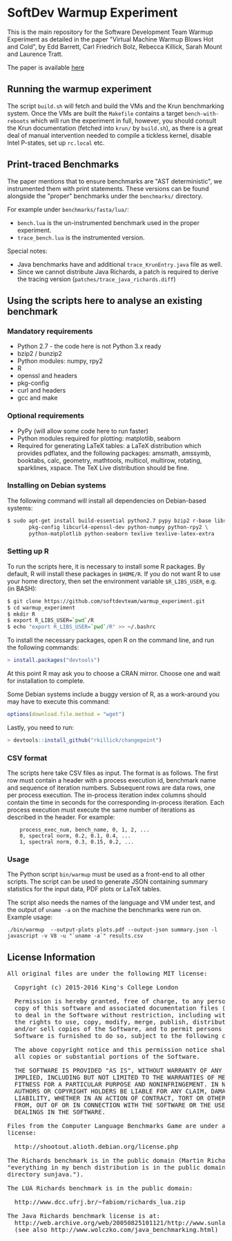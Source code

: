 # SoftDev Warmup Experiment

This is the main repository for the Software Development Team Warmup Experiment
as detailed in the paper "Virtual Machine Warmup Blows Hot and Cold", by Edd
Barrett, Carl Friedrich Bolz, Rebecca Killick, Sarah Mount and Laurence Tratt.

The paper is available [here](http://arxiv.org/abs/1602.00602)


## Running the warmup experiment

The script `build.sh` will fetch and build the VMs and the Krun benchmarking
system. Once the VMs are built the `Makefile` contains a target
`bench-with-reboots` which will run the experiment in full, however, you should
consult the Krun documentation (fetched into `krun/` by `build.sh`), as there
is a great deal of manual intervention needed to compile a tickless kernel,
disable Intel P-states, set up `rc.local` etc.

## Print-traced Benchmarks

The paper mentions that to ensure benchmarks are "AST deterministic",  we
instrumented them with print statements. These versions can be found alongside
the "proper" benchmarks under the `benchmarks/` directory.

For example under `benchmarks/fasta/lua/`:

 * `bench.lua` is the un-instrumented benchmark used in the proper experiment.
 * `trace_bench.lua` is the instrumented version.

Special notes:

 * Java benchmarks have and additional `trace_KrunEntry.java` file as well.
 * Since we cannot distribute Java Richards, a patch is required to derive the
   tracing version (`patches/trace_java_richards.diff`)

## Using the scripts here to analyse an existing benchmark

### Mandatory requirements

  * Python 2.7 - the code here is not Python 3.x ready
  * bzip2 / bunzip2
  * Python modules: numpy, rpy2
  * R
  * openssl and headers
  * pkg-config
  * curl and headers
  * gcc and make

### Optional requirements

  * PyPy (will allow some code here to run faster)
  * Python modules required for plotting: matplotlib, seaborn
  * Required for generating LaTeX tables: a LaTeX distribution which provides
    pdflatex, and the following packages: amsmath, amssymb, booktabs, calc,
    geometry, mathtools, multicol, multirow, rotating, sparklines, xspace.
    The TeX Live distribution should be fine.

### Installing on Debian systems

The following command will install all dependencies on Debian-based systems:

```sh
$ sudo apt-get install build-essential python2.7 pypy bzip2 r-base libssl-dev \
       pkg-config libcurl4-openssl-dev python-numpy python-rpy2 \
       python-matplotlib python-seaborn texlive texlive-latex-extra
```

### Setting up R

To run the scripts here, it is necessary to install some R packages. By default,
R will install these packages in `$HOME/R`. If you do not want R to use your
home directory, then set the environment variable `$R_LIBS_USER`, e.g. (in BASH):

```bash
$ git clone https://github.com/softdevteam/warmup_experiment.git
$ cd warmup_experiment
$ mkdir R
$ export R_LIBS_USER=`pwd`/R
$ echo "export R_LIBS_USER=`pwd`/R" >> ~/.bashrc
```

To install the necessary packages, open R on the command line, and run the
following commands:

```R
> install.packages("devtools")
```

At this point R may ask you to choose a CRAN mirror. Choose one and wait for
installation to complete.

Some Debian systems include a buggy version of R, as a work-around you may
have to execute this command:

```R
options(download.file.method = "wget")
```

Lastly, you need to run:

```R
> devtools::install_github("rkillick/changepoint")
```

### CSV format

The scripts here take CSV files as input. The format is as follows. The first row
must contain a header with a process execution id, benchmark name and sequence
of iteration numbers. Subsequent rows are data rows, one per process execution.
The in-process iteration index columns should contain the time in seconds for
the corresponding in-process iteration. Each process execution must execute the
same number of iterations as described in the header. For example:

```
    process_exec_num, bench_name, 0, 1, 2, ...
    0, spectral norm, 0.2, 0.1, 0.4, ...
    1, spectral norm, 0.3, 0.15, 0.2, ...
```

### Usage

The Python script `bin/warmup` must be used as a front-end to all other scripts.
The script can be used to generate JSON containing summary statistics for
the input data, PDF plots or LaTeX tables.

The script also needs the names of the language and VM under test, and the
output of `uname -a` on the machine the benchmarks were run on. Example usage:

```
./bin/warmup  --output-plots plots.pdf --output-json summary.json -l javascript -v V8 -u "`uname -a`" results.csv
```

## License Information

<pre>
All original files are under the following MIT license:

  Copyright (c) 2015-2016 King's College London

  Permission is hereby granted, free of charge, to any person obtaining a
  copy of this software and associated documentation files (the "Software"),
  to deal in the Software without restriction, including without limitation
  the rights to use, copy, modify, merge, publish, distribute, sublicense,
  and/or sell copies of the Software, and to permit persons to whom the
  Software is furnished to do so, subject to the following conditions:

  The above copyright notice and this permission notice shall be included in
  all copies or substantial portions of the Software.

  THE SOFTWARE IS PROVIDED "AS IS", WITHOUT WARRANTY OF ANY KIND, EXPRESS OR
  IMPLIED, INCLUDING BUT NOT LIMITED TO THE WARRANTIES OF MERCHANTABILITY,
  FITNESS FOR A PARTICULAR PURPOSE AND NONINFRINGEMENT. IN NO EVENT SHALL THE
  AUTHORS OR COPYRIGHT HOLDERS BE LIABLE FOR ANY CLAIM, DAMAGES OR OTHER
  LIABILITY, WHETHER IN AN ACTION OF CONTRACT, TORT OR OTHERWISE, ARISING
  FROM, OUT OF OR IN CONNECTION WITH THE SOFTWARE OR THE USE OR OTHER
  DEALINGS IN THE SOFTWARE.

Files from the Computer Language Benchmarks Game are under a revised BSD
license:

  http://shootout.alioth.debian.org/license.php

The Richards benchmark is in the public domain (Martin Richards confirmed
"everything in my bench distribution is in the public domain except for the
directory sunjava.").

The LUA Richards benchmark is in the public domain:

  http://www.dcc.ufrj.br/~fabiom/richards_lua.zip

The Java Richards benchmark license is at:
  http://web.archive.org/web/20050825101121/http://www.sunlabs.com/people/mario/java_benchmarking/index.html
  (see also http://www.wolczko.com/java_benchmarking.html)
<pre>
